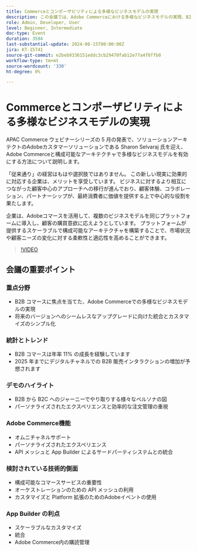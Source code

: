 ```yaml
---
title: Commerceとコンポーザビリティによる多様なビジネスモデルの実現
description: この会議では、Adobe Commerceにおける多様なビジネスモデルの実現、B2B コマースの成長トレンドのハイライト、シームレスなアップグレードのための統合の簡素化の重要性の強調、デモを通じたパーソナライズされた B2B と B2C のインタラクションの紹介、オムニチャネルサポートや API メッシュ統合などのAdobe Commerce機能の説明、構成可能なコマースサービスのメリットの説明、プラットフォーム内のスケーラブルなカスタマイズとサブスクリプション管理のための App Builder の導入について説明をしました。
role: Admin, Developer, User
level: Beginner, Intermediate
doc-type: Event
duration: 3594
last-substantial-update: 2024-06-15T00:00:00Z
jira: KT-15741
source-git-commit: e2beb9336151eddc3cb29470fab12e77a4f8ffb0
workflow-type: tm+mt
source-wordcount: '330'
ht-degree: 0%

---
```



# Commerceとコンポーザビリティによる多様なビジネスモデルの実現

APAC Commerce ウェビナーシリーズの 5 月の発表で、ソリューションアーキテクトのAdobeカスタマーソリューションである Sharon Selvaraj 氏を迎え、Adobe Commerceと構成可能なアーキテクチャで多様なビジネスモデルを有効にする方法について説明します。

「従来通り」の経営はもはや選択肢ではありません。 この新しい現実に効果的に対応する企業は、メリットを享受しています。 ビジネスに対するより相互につながった顧客中心のアプローチへの移行が進んでおり、顧客体験、コラボレーション、パートナーシップが、最終消費者に価値を提供する上で中心的な役割を果たします。

企業は、Adobeコマースを活用して、複数のビジネスモデルを同じプラットフォームに導入し、顧客の購買意欲に応えようとしています。 プラットフォームが提供するスケーラブルで構成可能なアーキテクチャを構築することで、市場状況や顧客ニーズの変化に対する柔軟性と適応性を高めることができます。

>[!VIDEO](https://video.tv.adobe.com/v/3429800/?learn=on)

## 会議の重要ポイント

### 重点分野

* B2B コマースに焦点を当てた、Adobe Commerceでの多様なビジネスモデルの実現
* 将来のバージョンへのシームレスなアップグレードに向けた統合とカスタマイズのシンプル化

### 統計とトレンド

* B2B コマースは年率 11% の成長を経験しています
* 2025 年までにデジタルチャネルでの B2B 販売インタラクションの増加が予想されます

### デモのハイライト

* B2B から B2C へのジャーニーでやり取りする様々なペルソナの図
* パーソナライズされたエクスペリエンスと効率的な注文管理の重視

### Adobe Commerce機能

* オムニチャネルサポート
* パーソナライズされたエクスペリエンス
* API メッシュと App Builder によるサードパーティシステムとの統合

### 検討されている技術的側面

* 構成可能なコマースサービスの重要性
* オーケストレーションのための API メッシュの利用
* カスタマイズと Platform 拡張のためのAdobeイベントの使用

### App Builder の利点

* スケーラブルなカスタマイズ
* 統合
* Adobe Commerce内の購読管理
